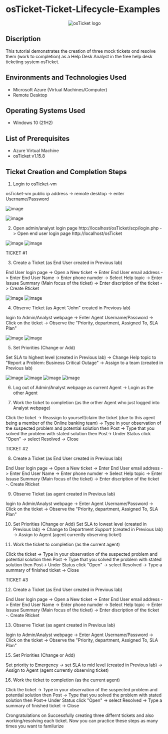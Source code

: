# osTicket-Ticket-Lifecycle-Examples
<p align="center">
<img src="https://i.imgur.com/Clzj7Xs.png" alt="osTicket logo"/>
</p>

<h2>Discription </h2>

This tutorial demonstrates the creation of three mock tickets ond resolve them (work to completion) as a Help Desk Analyst in the free help desk ticketing system osTicket.<br />
 
<h2>Environments and Technologies Used</h2>

- Microsoft Azure (Virtual Machines/Computer)
- Remote Desktop

<h2>Operating Systems Used </h2>

- Windows 10</b> (21H2)

<h2>List of Prerequisites</h2>

- Azure Virtual Machine
- osTicket v1.15.8


<h2> Ticket Creation and Completion Steps</h2>

1. Login to osTicket-vm
 <p> 
</p>

osTicket-vm public ip address -> remote desktop -> enter Username/Password
 <p> 
</p>

![image](https://github.com/user-attachments/assets/7cfc5936-8abf-407e-b10b-f896f5d0c434)
 <p> 
</p>

![image](https://github.com/user-attachments/assets/6c574e4c-84d4-4f5a-8211-14696f62d759)
 <p> 
</p>

2. Open admin/analyst login page http://localhost/osTicket/scp/login.php -> Open end user login page http://localhost/osTicket
 <p> 
</p>

![image](https://github.com/user-attachments/assets/e17a9f8a-8ebf-4151-a611-098dd8c60b20)
![image](https://github.com/user-attachments/assets/ec2a1084-85f6-4226-a00e-88166994a0b2)

TICKET #1

3. Create a Ticket (as End User created in Previous lab)
 <p> 
</p>

End User login page -> Open a New ticket -> Enter End User email address -> Enter End User Name -> Enter phone numder -> Select Help topic -> Enter Issuse Summary (Main focus of the ticket) -> Enter discription of the ticket -> Create Rticket
 <p> 
</p>

![image](https://github.com/user-attachments/assets/ec2a1084-85f6-4226-a00e-88166994a0b2)
![image](https://github.com/user-attachments/assets/9ce1e805-c2be-46c5-baa5-f01a9518b998)

4. Observe Ticket (as Agent "John" created in Previous lab)
 <p> 
</p>

login to Admin/Analyst webpage -> Enter Agent Username/Password -> Click on the ticket -> Observe the "Priority, department, Assigned To, SLA Plan"
 <p> 
</p>

![image](https://github.com/user-attachments/assets/e17a9f8a-8ebf-4151-a611-098dd8c60b20)
![image](https://github.com/user-attachments/assets/c07977a9-d739-402c-a981-5067a5256f52)

5. Set Priorities (Change or Add)
 <p> 
</p>

Set SLA to highest level (created in Previous lab) -> Change Help topic to "Report a Problem: Business Critical Outage" -> Assign to a team (created in Previous lab)
 <p> 
</p>

![image](https://github.com/user-attachments/assets/4cddbe58-250e-49a4-9f15-d667ac6b7d45)
![image](https://github.com/user-attachments/assets/6617aedc-4d2b-4ffe-a678-a038baf9238c)
![image](https://github.com/user-attachments/assets/6b2a6149-5a86-491e-a000-38744220eb65)
![image](https://github.com/user-attachments/assets/1b72da89-f608-42bf-a0f8-16a2beb0d12a)

6. Log out of Admin/Analyst webpage as current Agent -> Login as the other Agent 
 <p> 
</p>

7. Work the ticket to completion (as the orther Agent who just logged into Analyst webpage)
 <p> 
</p>

Click the ticket -> Reassign to yourself/claim the ticket (due to this agent being a member of the Online banking team) -> Type in your observation of the suspected problem and potential solution then Post -> Type that you solved the problem with stated solution then Post-> Under Status click "Open" -> select Resolved -> Close
 <p> 
</p>

TICKET #2

8. Create a Ticket (as End User created in Previous lab)
 <p> 
</p>

End User login page -> Open a New ticket -> Enter End User email address -> Enter End User Name -> Enter phone numder -> Select Help topic -> Enter Issuse Summary (Main focus of the ticket) -> Enter discription of the ticket -. Create Rticket
 <p> 
</p>

9. Observe Ticket (as agent created in Previous lab)
 <p> 
</p>

login to Admin/Analyst webpage -> Enter Agent Username/Password -> Click on the ticket -> Observe the "Priority, department, Assigned To, SLA Plan"
 <p> 
</p>

10. Set Priorities (Change or Add)
   Set SLA to lowest level (created in Previous lab) -> Change to Department *Support* (created in Previous lab) -> Assign to Agent (agent currently observing ticket)

11. Work the ticket to completion (as the current agent)
 <p> 
</p>

Click the ticket -> Type in your observation of the suspected problem and potential solution then Post -> Type that you solved the problem with stated solution then Post-> Under Status click "Open" -> select Resolved -> Type a summary of finished ticket -> Close
 <p> 
</p>

TICKET #3

12. Create a Ticket (as End User created in Previous lab)
 <p> 
</p>

End User login page -> Open a New ticket -> Enter End User email address -> Enter End User Name -> Enter phone numder -> Select Help topic -> Enter Issuse Summary (Main focus of the ticket) -> Enter discription of the ticket -. Create Rticket
 <p> 
</p>

13. Observe Ticket (as agent created in Previous lab)
 <p> 
</p>

login to Admin/Analyst webpage -> Enter Agent Username/Password -> Click on the ticket -> Observe the "Priority, department, Assigned To, SLA Plan"
 <p> 
</p>

15. Set Priorities (Change or Add)
 <p> 
</p>

Set priority to Emergency -> set SLA to mid level (created in Previous lab) -> Assign to Agent (agent currently observing ticket)
 <p> 
</p>

16. Work the ticket to completion (as the current agent)
 <p> 
</p>

Click the ticket -> Type in your observation of the suspected problem and potential solution then Post -> Type that you solved the problem with stated solution then Post-> Under Status click "Open" -> select Resolved -> Type a summary of finished ticket -> Close
 <p> 
</p>

Crongratulations on Successfully creating three differnt tickets and also working/resolving each ticket. Now you can practice these steps as many times you want to familurize 
